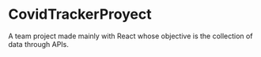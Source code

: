 # CovidTrackerProyect
A team project made mainly with React whose objective is the collection of data through APIs.
